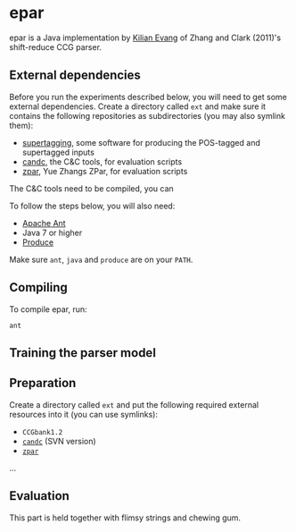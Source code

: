 epar
====

epar is a Java implementation by [Kilian Evang](http://kilian.evang.name/) of
Zhang and Clark (2011)'s shift-reduce CCG parser.

External dependencies
---------------------

Before you run the experiments described below, you will need to get some
external dependencies. Create a directory called `ext` and make sure it
contains the following repositories as subdirectories (you may also symlink
them):

* [supertagging](https://github.com/texttheater/supertagging/), some software
  for producing the POS-tagged and supertagged inputs
* [candc](http://svn.ask.it.usyd.edu.au/trac/candc/), the C&C tools, for
  evaluation scripts
* [zpar](https://github.com/frcchang/zpar/), Yue Zhangs ZPar, for evaluation
  scripts

The C&C tools need to be compiled, you can 

To follow the steps below, you will also need:

* [Apache Ant](https://ant.apache.org/)
* Java 7 or higher
* [Produce](https://github.com/texttheater/produce/)

Make sure `ant`, `java` and `produce` are on your `PATH`.

Compiling
---------

To compile epar, run:

    ant

Training the parser model
-------------------------

Preparation
-----------

Create a directory called `ext` and put the following required external
resources into it (you can use symlinks):

* `CCGbank1.2`
* [`candc`](http://svn.ask.it.usyd.edu.au/trac/candc/) (SVN version)
* [`zpar`](https://github.com/frcchang/zpar/)

...

Evaluation
----------

This part is held together with flimsy strings and chewing gum.
